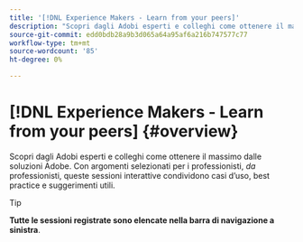 ```yaml
---
title: '[!DNL Experience Makers - Learn from your peers]'
description: "Scopri dagli Adobi esperti e colleghi come ottenere il massimo dalle soluzioni Adobe. [!DNL Experience Makers - Learn from your peers] è una serie globale di eventi di apprendimento virtuale per i clienti, incentrati sull’approfondimento di [!DNL Adobe Experience Cloud] soluzioni."
source-git-commit: edd0bdb28a9b3d065a64a95af6a216b747577c77
workflow-type: tm+mt
source-wordcount: '85'
ht-degree: 0%

---
```


# [!DNL Experience Makers - Learn from your peers] {#overview}

Scopri dagli Adobi esperti e colleghi come ottenere il massimo dalle soluzioni Adobe. Con argomenti selezionati per i professionisti, _da_ professionisti, queste sessioni interattive condividono casi d’uso, best practice e suggerimenti utili.

>[!TIP]
>
>**Tutte le sessioni registrate sono elencate nella barra di navigazione a sinistra**.
